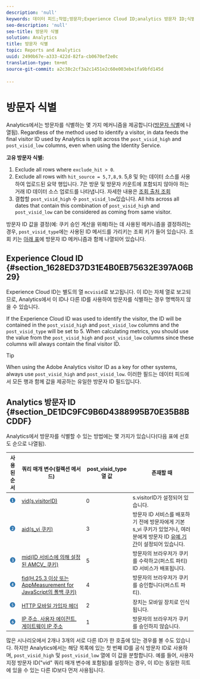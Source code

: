 ```yaml
---
description: 'null'
keywords: 데이터 피드;작업;방문자;Experience Cloud ID;analytics 방문자 ID;식별
seo-description: 'null'
seo-title: 방문자 식별
solution: Analytics
title: 방문자 식별
topic: Reports and Analytics
uuid: 2490b67e-a333-422d-82fa-cb0670ef2e0c
translation-type: tm+mt
source-git-commit: a2c38c2cf3a2c1451e2c60e003ebe1fa9bfd145d

---
```



# 방문자 식별

Analytics에서는 방문자를 식별하는 몇 가지 메커니즘을 제공합니다([방문자 식별](../../../export/analytics-data-feed/c-df-contents/datafeeds-visid.md#concept_BE966BABA7D0475BB706BC6676B8FA11)에 나열됨). Regardless of the method used to identify a visitor, in data feeds the final visitor ID used by Analytics is split across the `post_visid_high` and `post_visid_low` columns, even when using the Identity Service.

**고유 방문자 식별:**

1. Exclude all rows where `exclude_hit > 0`.
1. Exclude all rows with `hit_source = 5,7,8,9`. 5,8 및 9는 데이터 소스를 사용하여 업로드된 요약 행입니다. 7은 방문 및 방문자 카운트에 포함되지 않아야 하는 거래 ID 데이터 소스 업로드를 나타냅니다. 자세한 내용은 [조회 출처 조회](../../../export/analytics-data-feed/c-df-contents/datafeeds-hit-source.md#concept_FE4C114F6A524F7593D5CAC944C36C42)
1. 결합할 `post_visid_high` 수 `post_visid_low`있습니다. All hits across all dates that contain this combination of `post_visid_high` and `post_visid_low` can be considered as coming from same visitor.

방문자 ID 값을 결정(예: 쿠키 승인 계산을 위해)하는 데 사용된 메커니즘을 결정하려는 경우, `post_visid_type`에는 사용된 ID 메서드를 가리키는 조회 키가 들어 있습니다. 조회 키는 [아래 표](../../../export/analytics-data-feed/c-df-contents/datafeeds-visid.md#table_D267D36451F643D1BB68AF6FEAA6AD1A)에 방문자 ID 메커니즘과 함께 나열되어 있습니다.

## Experience Cloud ID {#section_1628ED37D31E4B0EB75632E397A06B29}

Experience Cloud ID는 별도의 열 `mcvisid`로 보고됩니다. 이 ID는 자체 열로 보고되므로, Analytics에서 이 ID나 다른 ID를 사용하여 방문자를 식별하는 경우 명백하지 않을 수 있습니다.

If the Experience Cloud ID was used to identify the visitor, the ID will be contained in the `post_visid_high` and `post_visid_low` columns and the `post_visid_type` will be set to 5. When calculating metrics, you should use the value from the `post_visid_high` and `post_visid_low` columns since these columns will always contain the final visitor ID.

>[!TIP]
>
> When using the Adobe Analytics visitor ID as a key for other systems, always use `post_visid_high` and `post_visid_low`. 이러한 필드는 데이터 피드에서 모든 행과 함께 값을 제공하는 유일한 방문자 ID 필드입니다.

## Analytics 방문자 ID {#section_DE1DC9FC9B6D4388995B70E35B8BCDDF}

Analytics에서 방문자를 식별할 수 있는 방법에는 몇 가지가 있습니다(다음 표에 선호도 순으로 나열됨).

| 사용된 순서 | 쿼리 매개 변수(컬렉션 메서드) | post_visid_type 열 값 | 존재할 때 |
|---|---|---|---|
| ![](assets/step1_icon.png) | [vid(s.visitorID)](https://marketing.adobe.com/resources/help/en_US/sc/implement/visid_custom.html) | 0 | s.visitorID가 설정되어 있습니다. |
| ![](assets/step2_icon.png) | [aid(s_vi 쿠키)](https://marketing.adobe.com/resources/help/en_US/sc/implement/visid_analytics.html) | 3 | 방문자 ID 서비스를 배포하기 전에 방문자에게 기본 s_vi 쿠키가 있었거나, 여러분에게 방문자 ID [유예 기간](https://marketing.adobe.com/resources/help/en_US/mcvid/mcvid_grace_period.html)이 설정되어 있습니다. |
| ![](assets/step3_icon.png) | [mid(ID 서비스에 의해 설정된 AMCV_ 쿠키)](https://marketing.adobe.com/resources/help/en_US/mcvid/) | 5 | 방문자의 브라우저가 쿠키를 수락하고(퍼스트 파티) ID 서비스가 배포됩니다. |
| ![](assets/step4_icon.png) | [fid(H.25.3 이상 또는 AppMeasurement for JavaScript의 폴백 쿠키)](https://marketing.adobe.com/resources/help/en_US/sc/implement/visid_fallback.html) | 4 | 방문자의 브라우저가 쿠키를 승인합니다(퍼스트 파티). |
| ![](assets/step5_icon.png) | [HTTP 모바일 가입자 헤더](https://marketing.adobe.com/resources/help/en_US/sc/implement/visid_mobile.html) | 2 | 장치는 모바일 장치로 인식됩니다. |
| ![](assets/step6_icon.png) | [IP 주소, 사용자 에이전트, 게이트웨이 IP 주소](https://marketing.adobe.com/resources/help/en_US/sc/implement/visid_fallback.html) | 1 | 방문자의 브라우저가 쿠키를 승인하지 않습니다. |

많은 시나리오에서 2개나 3개의 서로 다른 ID가 한 호출에 있는 경우를 볼 수도 있습니다. 하지만 Analytics에서는 해당 목록에 있는 첫 번째 ID를 공식 방문자 ID로 사용하며, `post_visid_high` 및 `post_visid_low` 열에 이 값을 분할합니다. 예를 들어, 사용자 지정 방문자 ID("vid" 쿼리 매개 변수에 포함됨)를 설정하는 경우, 이 ID는 동일한 히트에 있을 수 있는 다른 ID보다 먼저 사용됩니다.

